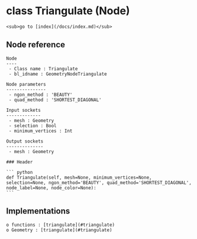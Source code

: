# class Triangulate (Node)

    <sub>go to [index](/docs/index.md)</sub>
    
## Node reference

    Node
    ----
     - Class name : Triangulate
     - bl_idname : GeometryNodeTriangulate
    
    Node parameters
    ---------------
     - ngon_method : 'BEAUTY'
     - quad_method : 'SHORTEST_DIAGONAL'
    
    Input sockets
    -------------
     - mesh : Geometry
     - selection : Bool
     - minimum_vertices : Int
    
    Output sockets
    --------------
     - mesh : Geometry
    
    ### Header

    ``` python
    def Triangulate(self, mesh=None, minimum_vertices=None, selection=None, ngon_method='BEAUTY', quad_method='SHORTEST_DIAGONAL', node_label=None, node_color=None):
    ```
    
## Implementations

    o functions : [triangulate](#triangulate)
    o Geometry : [triangulate](#triangulate) 
    
    